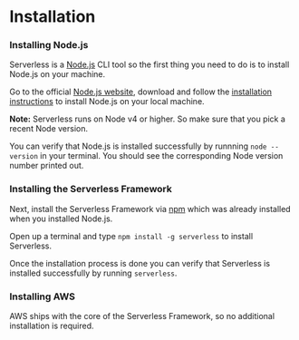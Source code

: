 <!--
title: Serverless Framework - AWS Lambda Guide - Installing The Serverless Framework
menuText: Installation
menuOrder: 2
description: How to install the Serverless Framework and start using AWS Lambda
layout: Doc
-->

# Installation

### Installing Node.js

Serverless is a [Node.js](https://nodejs.org) CLI tool so the first thing you need to do is to install Node.js on your machine.

Go to the official [Node.js website](https://nodejs.org), download and follow the [installation instructions](https://nodejs.org/en/download/) to install Node.js on your local machine.

**Note:** Serverless runs on Node v4 or higher. So make sure that you pick a recent Node version.

You can verify that Node.js is installed successfully by runnning `node --version` in your terminal. You should see the corresponding Node version number printed out.

### Installing the Serverless Framework

Next, install the Serverless Framework via [npm](https://npmjs.org) which was already installed when you installed Node.js.

Open up a terminal and type `npm install -g serverless` to install Serverless.

Once the installation process is done you can verify that Serverless is installed successfully by running `serverless`.

### Installing AWS

AWS ships with the core of the Serverless Framework, so no additional installation is required.